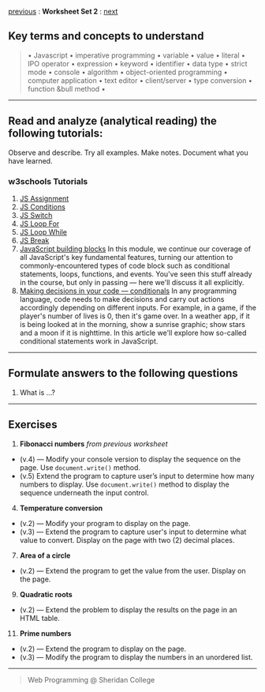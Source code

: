 [previous](set01.md) 
: **Worksheet Set 2**
: [next](set03.md)


## Key terms and concepts to understand
> &bull; Javascript  &bull; imperative programming  &bull; variable  &bull; value  &bull; literal  &bull; IPO operator &bull; expression  &bull; keyword  &bull; identifier  &bull;  data type &bull; strict mode  &bull; console  &bull;  algorithm  &bull; object-oriented programming  &bull; computer application  &bull;  text editor  &bull; client/server  &bull;  type conversion  &bull; function &bull method &bull;
> 
---



## Read and analyze (analytical reading) the following tutorials:
Observe and describe. Try all examples. Make notes. Document what you have learned.

### w3schools Tutorials

1. <a href="https://www.w3schools.com/js/js_assignment.asp" target="_blank">JS Assignment</a>
2. <a target="_blank" href="https://www.w3schools.com/js/js_if_else.asp">JS Conditions</a>
3. <a target="_blank" href="https://www.w3schools.com/js/js_switch.asp">JS Switch</a>
4. <a target="_blank" href="https://www.w3schools.com/js/js_loop_for.asp">JS Loop For</a>
5. <a target="_blank" href="https://www.w3schools.com/js/js_loop_while.asp">JS Loop While</a>
6. <a target="_blank" href="https://www.w3schools.com/js/js_break.asp">JS Break</a>
7. [JavaScript building blocks](https://developer.mozilla.org/en-US/docs/Learn/JavaScript/Building_blocks) In this module, we continue our coverage of all JavaScript's key fundamental features, turning our attention to commonly-encountered types of code block such as conditional statements, loops, functions, and events. You've seen this stuff already in the course, but only in passing — here we'll discuss it all explicitly.
8. [Making decisions in your code — conditionals](https://developer.mozilla.org/en-US/docs/Learn/JavaScript/Building_blocks/conditionals) In any programming language, code needs to make decisions and carry out actions accordingly depending on different inputs. For example, in a game, if the player's number of lives is 0, then it's game over. In a weather app, if it is being looked at in the morning, show a sunrise graphic; show stars and a moon if it is nighttime. In this article we'll explore how so-called conditional statements work in JavaScript.

---

## Formulate answers to the following questions
1. What is ...?
---


## Exercises

1. **Fibonacci numbers** *from previous worksheet* 
  - (v.4) &mdash; Modify your console version to display the sequence on the page. Use `document.write()` method.
  - (v.5) Extend the program to capture user’s input to determine how many numbers to display. Use `document.write()` method to display the sequence underneath the input control. 
4. **Temperature conversion** 
  - (v.2) &mdash; Modify your program to display on the page.
  - (v.3) &mdash; Extend the program to capture user's input to determine what value to convert. Display on the page with two (2) decimal places.
7. **Area of a circle** 
  - (v.2) &mdash; Extend the program to get the value from the user. Display on the page.
9. **Quadratic roots** 
  - (v.2) &mdash; Extend the problem to display the results on the page in an HTML table.
11. **Prime numbers** 
  - (v.2) &mdash; Extend the program to display on the page.
  - (v.3) &mdash; Modify the program to display the numbers in an unordered list.

---



> Web Programming @ Sheridan College
